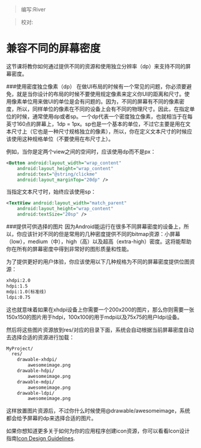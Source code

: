 > 编写:River

> 校对:

# 兼容不同的屏幕密度
这节课将教你如何通过提供不同的资源和使用独立分辨率（dp）来支持不同的屏幕密度。

###使用密度独立像素（dp）
在做UI布局的时候有一个常见的问题，你必须要避免，就是当你设计的布局的时候不要使用规定像素来定义你UI的距离和尺寸。使用像素单位用来做UI的单位是会有问题的。因为，不同的屏幕有不同的像素密度，所以，同样单位的像素在不同的设备上会有不同的物理尺寸。因此，在指定单位的时候，通常使用dp或者sp。一个dp代表一个密度独立像素，也就相当于在每英寸160点的屏幕上，1dp = 1px。sp也是一个基本的单位，不过它主要是用在文本尺寸上（它也是一种尺寸规格独立的像素），所以，你在定义文本尺寸的时候应该使用这种规格单位（不要使用在布尺寸上）。

例如，当你是定两个view之间的空间时，应该使用dp而不是px：
```xml
<Button android:layout_width="wrap_content"
    android:layout_height="wrap_content"
    android:text="@string/clickme"
    android:layout_marginTop="20dp" />
```
当指定文本尺寸时，始终应该使用sp：
```xml
<TextView android:layout_width="match_parent"
    android:layout_height="wrap_content"
    android:textSize="20sp" />
```

###提供可供选择的图片
因为Android能运行在很多不同屏幕密度的设备上，所以，你应该针对不同的但是常用的几种密度提供不同的bitmap资源：小屏幕（low），medium（中），high（高）以及超高（extra-high）密度。这将能帮助你在所有的屏幕密度中得到非常好的图形质量和性能。

为了提供更好的用户体验，你应该使用以下几种规格为不同的屏幕密度提供位图资源：
```xml
xhdpi:2.0
hdpi:1.5
mdpi:1.0(标准线)
ldpi:0.75
```

这也就意味着如果在xhdpi设备上你需要一个200x200的图片，那么你则需要一张150x150的图片用于hdpi，100x100的用于mdpi以及75x75的用户ldpi设备。

然后将这些图片资源放到res/对应的目录下面，系统会自动根据当前屏幕密度自动去选择合适的资源进行加载：
```xml
MyProject/
  res/
    drawable-xhdpi/
        awesomeimage.png
    drawable-hdpi/
        awesomeimage.png
    drawable-mdpi/
        awesomeimage.png
    drawable-ldpi/
        awesomeimage.png
```
这样放置图片资源后，不过你什么时候使用@drawable/awesomeimage，系统都会给予屏幕的dp来选择合适的图片。

如果你想知道更多关于如何为你的应用程序创建icon资源，你可以看看Icon设计指南[Icon Design Guidelines](file:///F:/Android_training/android-docs/guide/practices/ui_guidelines/icon_design.html).
